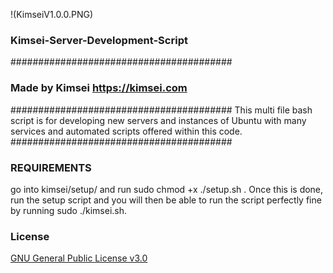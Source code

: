 !(KimseiV1.0.0.PNG)
### Kimsei-Server-Development-Script ###
########################################
### Made by Kimsei https://kimsei.com ###
########################################
This multi file bash script is for developing new servers and instances of 
Ubuntu with many services and automated scripts offered within this code.
########################################
### REQUIREMENTS ###
go into kimsei/setup/ and run sudo chmod +x ./setup.sh . Once this is done, run the setup script and you will then be able to run the script perfectly fine by running sudo ./kimsei.sh.

### License ###
[GNU General Public License v3.0](LICENSE.txt)
